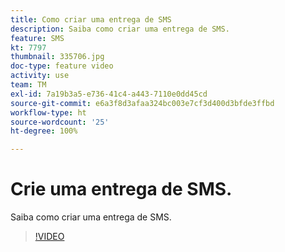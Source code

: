 ```yaml
---
title: Como criar uma entrega de SMS
description: Saiba como criar uma entrega de SMS.
feature: SMS
kt: 7797
thumbnail: 335706.jpg
doc-type: feature video
activity: use
team: TM
exl-id: 7a19b3a5-e736-41c4-a443-7110e0dd45cd
source-git-commit: e6a3f8d3afaa324bc003e7cf3d400d3bfde3ffbd
workflow-type: ht
source-wordcount: '25'
ht-degree: 100%

---
```


# Crie uma entrega de SMS.

Saiba como criar uma entrega de SMS.

>[!VIDEO](https://video.tv.adobe.com/v/335706)
